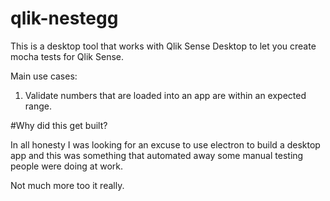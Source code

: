 # qlik-nestegg

This is a desktop tool that works with Qlik Sense Desktop to let you create mocha tests for Qlik Sense.

Main use cases:

1) Validate numbers that are loaded into an app are within an expected range.



#Why did this get built?

In all honesty I was looking for an excuse to use electron to build a desktop app and this was something that automated away some manual testing people were doing at work. 

Not much more too it really.

